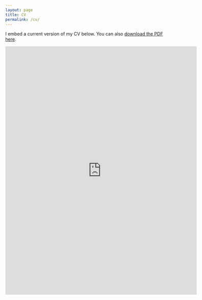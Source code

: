 ```yaml
---
layout: page
title: CV
permalink: /cv/
---
```


I embed a current version of my CV below. You can also [download the PDF here](https://drive.google.com/file/d/1uYmy83NdCpi3QGBsMSGsX9hR2YEFNqsY/view?usp=sharing).


<iframe src="http://docs.google.com/viewer?url=[https://drive.google.com/file/d/1uYmy83NdCpi3QGBsMSGsX9hR2YEFNqsY/view?usp=sharing]&embedded=true" width="600" height="780" style="border: none;"></iframe>
